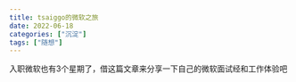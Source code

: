 ```yaml
---
title: tsaiggo的微软之旅
date: 2022-06-18
categories: ["沉淀"]
tags: ["随想"]
---
```


入职微软也有3个星期了，借这篇文章来分享一下自己的微软面试经和工作体验吧

<!--more-->
